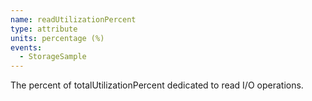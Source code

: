 ```yaml
---
name: readUtilizationPercent
type: attribute
units: percentage (%)
events:
  - StorageSample
---
```


The percent of totalUtilizationPercent dedicated to read I/O operations.